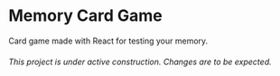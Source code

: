 # Memory Card Game

Card game made with React for testing your memory.

###### This project is under active construction. Changes are to be expected.
